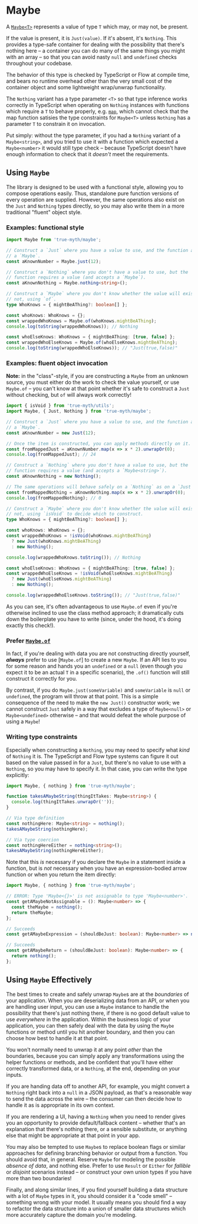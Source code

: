 # Maybe

A [`Maybe<T>`](#maybe) represents a value of type `T` which may, or may not, be present.

If the value is present, it is `Just(value)`. If it's absent, it's `Nothing`. This provides a type-safe container for dealing with the possibility that there's nothing here – a container you can do many of the same things you might with an array – so that you can avoid nasty `null` and `undefined` checks throughout your codebase.

The behavior of this type is checked by TypeScript or Flow at compile time, and bears no runtime overhead other than the very small cost of the container object and some lightweight wrap/unwrap functionality.

The `Nothing` variant has a type parameter `<T>` so that type inference works correctly in TypeScript when operating on `Nothing` instances with functions which require a `T` to behave properly, e.g. [`map`][map], which cannot check that the map function satisies the type constraints for `Maybe<T>` unless `Nothing` has a parameter `T` to constrain it on invocation.

[map]: https://chriskrycho.github.io/true-myth/modules/_maybe_.html#map

Put simply: without the type parameter, if you had a `Nothing` variant of a `Maybe<string>`, and you tried to use it with a function which expected a `Maybe<number>` it would still type check – because TypeScript doesn't have enough information to check that it *doesn't* meet the requirements.

## Using `Maybe`

The library is designed to be used with a functional style, allowing you to compose operations easily. Thus, standalone pure function versions of every operation are supplied. However, the same operations also exist on the `Just` and `Nothing` types directly, so you may also write them in a more traditional "fluent" object style.

### Examples: functional style

```ts
import Maybe from 'true-myth/maybe';

// Construct a `Just` where you have a value to use, and the function accepts
// a `Maybe`.
const aKnownNumber = Maybe.just(12);

// Construct a `Nothing` where you don't have a value to use, but the
// function requires a value (and accepts a `Maybe`).
const aKnownNothing = Maybe.nothing<string>();

// Construct a `Maybe` where you don't know whether the value will exist or
// not, using `of`.
type WhoKnows = { mightBeAThing?: boolean[] };

const whoKnows: WhoKnows = {};
const wrappedWhoKnows = Maybe.of(whoKnows.mightBeAThing);
console.log(toString(wrappedWhoKnows)); // Nothing

const whoElseKnows: WhoKnows = { mightBeAThing: [true, false] };
const wrappedWhoElseKnows = Maybe.of(whoElseKnows.mightBeAThing);
console.log(toString(wrappedWhoElseKnows)); // "Just(true,false)"
```

### Examples: fluent object invocation

**Note:** in the "class"-style, if you are constructing a `Maybe` from an unknown source, you must either do the work to check the value yourself, or use `Maybe.of` – you can't know at that point whether it's safe to construct a `Just` without checking, but `of` will always work correctly!

```typescript
import { isVoid } from 'true-myth/utils';
import Maybe, { Just, Nothing } from 'true-myth/maybe';

// Construct a `Just` where you have a value to use, and the function accepts
// a `Maybe`.
const aKnownNumber = new Just(12);

// Once the item is constructed, you can apply methods directly on it.
const fromMappedJust = aKnownNumber.map(x => x * 2).unwrapOr(0);
console.log(fromMappedJust); // 24

// Construct a `Nothing` where you don't have a value to use, but the
// function requires a value (and accepts a `Maybe<string>`).
const aKnownNothing = new Nothing();

// The same operations will behave safely on a `Nothing` as on a `Just`:
const fromMappedNothing = aKnownNothing.map(x => x * 2).unwrapOr(0);
console.log(fromMappedNothing); // 0

// Construct a `Maybe` where you don't know whether the value will exist or
// not, using `isVoid` to decide which to construct.
type WhoKnows = { mightBeAThing?: boolean[] };

const whoKnows: WhoKnows = {};
const wrappedWhoKnows = !isVoid(whoKnows.mightBeAThing)
  ? new Just(whoKnows.mightBeAThing)
  : new Nothing();

console.log(wrappedWhoKnows.toString()); // Nothing

const whoElseKnows: WhoKnows = { mightBeAThing: [true, false] };
const wrappedWhoElseKnows = !isVoid(whoElseKnows.mightBeAThing)
  ? new Just(whoElseKnows.mightBeAThing)
  : new Nothing();

console.log(wrappedWhoElseKnows.toString()); // "Just(true,false)"
```

As you can see, it's often advantageous to use `Maybe.of` even if you're otherwise inclined to use the class method approach; it dramatically cuts down the boilerplate you have to write (since, under the hood, it's doing exactly this check!).

### Prefer [`Maybe.of`][of]

[of]: https://chriskrycho.github.io/true-myth/modules/_maybe_.html#of

In fact, if you're dealing with data you are not constructing directly yourself, ***always*** prefer to use [`Maybe.of`] to create a new `Maybe`. If an API lies to you for some reason and hands you an `undefined` or a `null` (even though you expect it to be an actual `T` in a specific scenario), the `.of()` function will still construct it correctly for you.

By contrast, if you do `Maybe.just(someVariable)` and `someVariable` is `null` or `undefined`, the program will throw at that point. This is a simple consequence of the need to make the `new Just()` constructor work; we cannot construct `Just` safely in a way that excludes a type of `Maybe<null>` or `Maybe<undefined>` otherwise – and that would defeat the whole purpose of using a `Maybe`!

### Writing type constraints

Especially when constructing a `Nothing`, you may need to specify what *kind* of `Nothing` it is. The TypeScript and Flow type systems can figure it out based on the value passed in for a `Just`, but there's no value to use with a `Nothing`, so you may have to specify it. In that case, you can write the type explicitly:

```typescript
import Maybe, { nothing } from 'true-myth/maybe';

function takesAMaybeString(thingItTakes: Maybe<string>) {
  console.log(thingItTakes.unwrapOr(''));
}

// Via type definition
const nothingHere: Maybe<string> = nothing();
takesAMaybeString(nothingHere);

// Via type coercion
const nothingHereEither = nothing<string>();
takesAMaybeString(nothingHereEither);
```

Note that this *is* necessary if you declare the `Maybe` in a statement inside a function, but is *not* necessary when you have an expression-bodied arrow function or when you return the item directly:

```typescript
import Maybe, { nothing } from 'true-myth/maybe';

// ERROR: Type 'Maybe<{}>' is not assignable to type 'Maybe<number>'.
const getAMaybeNotAssignable = (): Maybe<number> => {
  const theMaybe = nothing();
  return theMaybe;
};

// Succeeds
const getAMaybeExpression = (shouldBeJust: boolean): Maybe<number> => nothing();

// Succeeds
const getAMaybeReturn = (shouldBeJust: boolean): Maybe<number> => {
  return nothing();
};
```

## Using `Maybe` Effectively

The best times to create and safely unwrap `Maybe`s are at the *boundaries* of your application. When you are deserializing data from an API, or when you are handling user input, you can use a `Maybe` instance to handle the possibility that there's just nothing there, if there is no good default value to use *everywhere* in the application. Within the business logic of your application, you can then safely deal with the data by using the `Maybe` functions or method until you hit another boundary, and then you can choose how best to handle it at that point.

You won't normally need to unwrap it at any point *other* than the boundaries, because you can simply apply any transformations using the helper functions or methods, and be confident that you'll have either correctly transformed data, or a `Nothing`, at the end, depending on your inputs.

If you are handing data off to another API, for example, you might convert a `Nothing` right back into a `null` in a JSON payload, as that's a reasonable way to send the data across the wire – the consumer can then decide how to handle it as is appropriate in its own context.

If you are rendering a UI, having a `Nothing` when you need to render gives you an opportunity to provide default/fallback content – whether that's an explanation that there's nothing there, or a sensible substitute, or anything else that might be appropriate at that point in your app.

You may also be tempted to use `Maybe`s to replace boolean flags or similar approaches for defining branching behavior or output from a function. You should avoid that, in general. Reserve `Maybe` for modeling the possible *absence of data*, and nothing else. Prefer to use `Result` or `Either` for *fallible* or *disjoint* scenarios instead – or construct your own union types if you have more than two boundaries!

Finally, and along similar lines, if you find yourself building a data structure with a lot of `Maybe` types in it, you should consider it a "code smell" – something wrong with your model. It usually means you should find a way to refactor the data structure into a union of smaller data structures which more accurately capture the domain you're modeling.